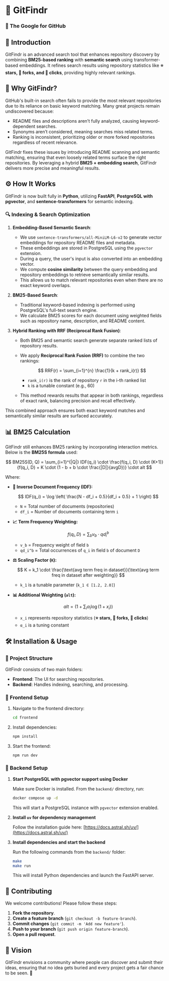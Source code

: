 # 🚀 GitFindr

### 🔎 The Google for GitHub

## 📌 Introduction

GitFindr is an advanced search tool that enhances repository discovery by combining **BM25-based ranking** with **semantic search** using transformer-based embeddings. It refines search results using repository statistics like **⭐ stars, 🍴 forks, and 👀 clicks**, providing highly relevant rankings.

## 🤔 Why GitFindr?

GitHub's built-in search often fails to provide the most relevant repositories due to its reliance on basic keyword matching. Many great projects remain undiscovered because:

* README files and descriptions aren’t fully analyzed, causing keyword-dependent searches.
* Synonyms aren’t considered, meaning searches miss related terms.
* Ranking is inconsistent, prioritizing older or more forked repositories regardless of recent relevance.

GitFindr fixes these issues by introducing README scanning and semantic matching, ensuring that even loosely related terms surface the right repositories. By leveraging a hybrid **BM25 + embedding search**, GitFindr delivers more precise and meaningful results.

## ⚙️ How It Works

GitFindr is now built fully in **Python**, utilizing **FastAPI**, **PostgreSQL with pgvector**, and **sentence-transformers** for semantic indexing.

### 🔍 Indexing & Search Optimization

1. **Embedding-Based Semantic Search**:

   * We use `sentence-transformers/all-MiniLM-L6-v2` to generate vector embeddings for repository README files and metadata.
   * These embeddings are stored in PostgreSQL using the `pgvector` extension.
   * During a query, the user's input is also converted into an embedding vector.
   * We compute **cosine similarity** between the query embedding and repository embeddings to retrieve semantically similar results.
   * This allows us to match relevant repositories even when there are no exact keyword overlaps.

2. **BM25-Based Search**:

   * Traditional keyword-based indexing is performed using PostgreSQL's full-text search engine.
   * We calculate BM25 scores for each document using weighted fields such as repository name, description, and README content.

3. **Hybrid Ranking with RRF (Reciprocal Rank Fusion)**:

   * Both BM25 and semantic search generate separate ranked lists of repository results.

   * We apply **Reciprocal Rank Fusion (RRF)** to combine the two rankings:

     $$
     RRF(r) = \sum_{i=1}^{n} \frac{1}{k + rank_i(r)}
     $$

     * `rank_i(r)` is the rank of repository `r` in the i-th ranked list
     * `k` is a tunable constant (e.g., 60)

   * This method rewards results that appear in both rankings, regardless of exact rank, balancing precision and recall effectively.

This combined approach ensures both exact keyword matches and semantically similar results are surfaced accurately.

## 📊 BM25 Calculation

GitFindr still enhances BM25 ranking by incorporating interaction metrics. Below is the **BM25S formula** used:

$$
BM25S(D, Q) = \sum_{i=1}^{|Q|} IDF(q_i) \cdot \frac{f(q_i, D) \cdot (K+1)}{f(q_i, D) + K \cdot (1 - b + b \cdot \frac{|D|}{avgD})} \cdot alt
$$

Where:

* **📖 Inverse Document Frequency (IDF):**

  $$
  IDF(q_i) = \log \left( \frac{N - df_i + 0.5}{df_i + 0.5} + 1 \right)
  $$

  * `N` = Total number of documents (repositories)
  * `df_i` = Number of documents containing term `i`

* **📈 Term Frequency Weighting:**

  $$
  f(q_i, D) = \sum_{b} v_b \cdot qd_i^b
  $$

  * `v_b` = Frequency weight of field `b`
  * `qd_i^b` = Total occurrences of `q_i` in field `b` of document `D`

* **⚖️ Scaling Factor (`K`):**

  $$
  K = k_1 \cdot \frac{\text{avg term freq in dataset}}{\text{avg term freq in dataset after weighting}}
  $$

  * `k_1` is a tunable parameter (`k_1 ∈ [1.2, 2.0]`)

* **📊 Additional Weighting (`alt`):**

  $$
  alt = (1 + \sum_{i} \alpha_i \log (1 + x_i))
  $$

  * `x_i` represents repository statistics (**⭐ stars, 🍴 forks, 👀 clicks**)
  * `α_i` is a tuning constant

## 🛠️ Installation & Usage

### 📂 Project Structure

GitFindr consists of two main folders:

* **Frontend**: The UI for searching repositories.
* **Backend**: Handles indexing, searching, and processing.

### 🚀 Frontend Setup

1. Navigate to the frontend directory:

   ```sh
   cd frontend
   ```

2. Install dependencies:

   ```sh
   npm install
   ```

3. Start the frontend:

   ```sh
   npm run dev
   ```

### 🔧 Backend Setup

1. **Start PostgreSQL with pgvector support using Docker**

   Make sure Docker is installed. From the `backend/` directory, run:

   ```bash
   docker compose up -d
   ```

   This will start a PostgreSQL instance with `pgvector` extension enabled.

2. **Install `uv` for dependency management**

   Follow the installation guide here: [https://docs.astral.sh/uv/](https://docs.astral.sh/uv/)

3. **Install dependencies and start the backend**

   Run the following commands from the `backend/` folder:

   ```bash
   make
   make run
   ```

   This will install Python dependencies and launch the FastAPI server.

## 🤝 Contributing

We welcome contributions! Please follow these steps:

1. **Fork the repository**.
2. **Create a feature branch** (`git checkout -b feature-branch`).
3. **Commit changes** (`git commit -m 'Add new feature'`).
4. **Push to your branch** (`git push origin feature-branch`).
5. **Open a pull request**.

## 🎯 Vision

GitFindr envisions a community where people can discover and submit their ideas, ensuring that no idea gets buried and every project gets a fair chance to be seen. 🚀
